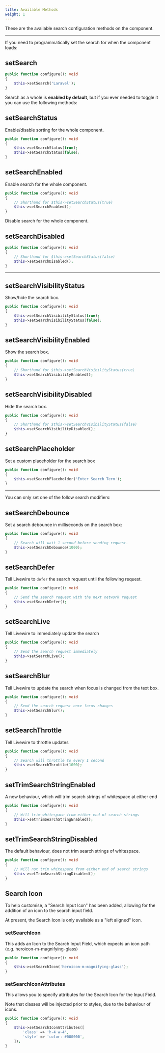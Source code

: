 ```yaml
---
title: Available Methods
weight: 1
---
```


These are the available search configuration methods on the component.

---

If you need to programmatically set the search for when the component loads:

## setSearch

```php
public function configure(): void
{
    $this->setSearch('Laravel');
}
```

Search as a whole is **enabled by default**, but if you ever needed to toggle it you can use the following methods:

## setSearchStatus

Enable/disable sorting for the whole component.

```php
public function configure(): void
{
    $this->setSearchStatus(true);
    $this->setSearchStatus(false);
}
```

## setSearchEnabled

Enable search for the whole component.

```php
public function configure(): void
{
    // Shorthand for $this->setSearchStatus(true)
    $this->setSearchEnabled();
}
```

Disable search for the whole component.

## setSearchDisabled

```php
public function configure(): void
{
    // Shorthand for $this->setSearchStatus(false)
    $this->setSearchDisabled();
}
```

---

## setSearchVisibilityStatus

Show/hide the search box.

```php
public function configure(): void
{
    $this->setSearchVisibilityStatus(true);
    $this->setSearchVisibilityStatus(false);
}
```

## setSearchVisibilityEnabled

Show the search box.

```php
public function configure(): void
{
    // Shorthand for $this->setSearchVisibilityStatus(true)
    $this->setSearchVisibilityEnabled();
}
```

## setSearchVisibilityDisabled

Hide the search box.

```php
public function configure(): void
{
    // Shorthand for $this->setSearchVisibilityStatus(false)
    $this->setSearchVisibilityDisabled();
}

```
## setSearchPlaceholder

Set a custom placeholder for the search box

```php
public function configure(): void
{
    $this->setSearchPlaceholder('Enter Search Term');
}
```

---

You can only set one of the follow search modifiers:

## setSearchDebounce

Set a search debounce in milliseconds on the search box:

```php
public function configure(): void
{
    // Search will wait 1 second before sending request.
    $this->setSearchDebounce(1000);
}
```

## setSearchDefer

Tell Livewire to `defer` the search request until the following request.

```php
public function configure(): void
{
    // Send the search request with the next network request
    $this->setSearchDefer();
}
```

## setSearchLive

Tell Livewire to immediately update the search

```php
public function configure(): void
{
    // Send the search request immediately
    $this->setSearchLive();
}
```

## setSearchBlur

Tell Livewire to update the search when focus is changed from the text box.

```php
public function configure(): void
{
    // Send the search request once focus changes
    $this->setSearchBlur();
}
```

## setSearchThrottle

Tell Livewire to throttle updates

```php
public function configure(): void
{
    // Search will throttle to every 1 second
    $this->setSearchThrottle(1000);
}
```

## setTrimSearchStringEnabled

A new behaviour, which will trim search strings of whitespace at either end

```php
public function configure(): void
{
    // Will trim whitespace from either end of search strings
    $this->setTrimSearchStringEnabled();
}
```

## setTrimSearchStringDisabled

The default behaviour, does not trim search strings of whitespace.

```php
public function configure(): void
{
    // Will not trim whitespace from either end of search strings
    $this->setTrimSearchStringDisabled();
}
```

## Search Icon

To help customise, a "Search Input Icon" has been added, allowing for the addition of an icon to the search input field.

At present, the Search Icon is only available as a "left aligned" icon.

### setSearchIcon

This adds an Icon to the Search Input Field, which expects an icon path (e.g. heroicon-m-magnifying-glass)

```php
public function configure(): void
{
    $this->setSearchIcon('heroicon-m-magnifying-glass');
}
```

### setSearchIconAttributes

This allows you to specify attributes for the Search Icon for the Input Field.

Note that classes will be injected prior to styles, due to the behaviour of icons.

```php
public function configure(): void
{
    $this->setSearchIconAttributes([
        'class' => 'h-4 w-4',
        'style' => 'color: #000000',
    ]);
}

```